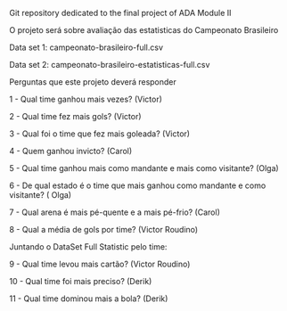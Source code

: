 Git repository dedicated to the final project of ADA Module II

O projeto será sobre avaliação das estatisticas do Campeonato Brasileiro

Data set 1: campeonato-brasileiro-full.csv

Data set 2: campeonato-brasileiro-estatisticas-full.csv

Perguntas que este projeto deverá responder

1 - Qual time ganhou mais vezes? (Victor)

2 - Qual time fez mais gols? (Victor)

3 - Qual foi o time que fez mais goleada? (Victor)

4 - Quem ganhou invicto? (Carol)

5 - Qual time ganhou mais como mandante e mais como visitante? (Olga)

6 - De qual estado é o time que mais ganhou como mandante e como visitante? ( Olga) 

7 - Qual arena é mais pé-quente e a mais pé-frio? (Carol)

8 - Qual a média de gols por time? (Victor Roudino)

Juntando o DataSet Full Statistic pelo time:

9 - Qual time levou mais cartão? (Victor Roudino)

10 - Qual time foi mais preciso? (Derik)

11 - Qual time dominou mais a bola? (Derik)

